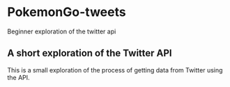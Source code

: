 # PokemonGo-tweets
Beginner exploration of the twitter api

## A short exploration of the Twitter API

This is a small exploration of the process of getting data from Twitter using the API. 
